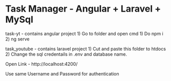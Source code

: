 # Task Manager - Angular + Laravel + MySql

task-yt - contains angular project
	1) Go to folder and open cmd
	1) Do npm i 
	2) ng serve

task_youtube - contains laravel project
	1) Cut and paste this folder to htdocs
	2) Change the sql credentails in .env and database name.



Open Link - http://localhost:4200/

Use same Username and Password for authentication
